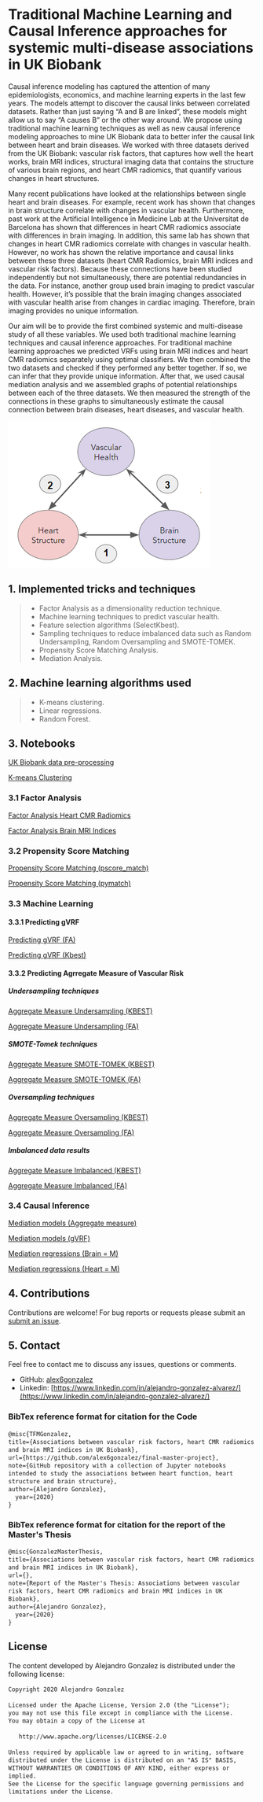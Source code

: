 # Traditional Machine Learning and Causal Inference approaches for systemic multi-disease associations in UK Biobank

Causal inference modeling has captured the attention of many epidemiologists, economics, and machine learning experts in the last few years. The models attempt to discover the causal links between correlated datasets. Rather than just saying “A and B are linked”, these models might allow us to say “A causes B” or the other way around. We propose using traditional machine learning techniques as well as new causal inference modeling approaches to mine UK Biobank data to better infer the causal link between heart and brain diseases. We worked with three datasets derived from the UK Biobank: vascular risk factors, that captures how well the heart works, brain MRI indices, structural imaging data that contains the structure of various brain regions, and heart CMR radiomics, that quantify various changes in heart structures.

Many recent publications have looked at the relationships between single heart and brain diseases. For example, recent work has shown that changes in brain structure correlate with changes in vascular health. Furthermore, past work at the Artificial Intelligence in Medicine Lab at the Universitat de Barcelona has shown that differences in heart CMR radiomics associate with differences in brain imaging. In addition, this same lab has shown that changes in heart CMR radiomics correlate with changes in vascular health. However, no work has shown the relative importance and causal links between these three datasets (heart CMR Radiomics, brain MRI indices and vascular risk factors). Because these connections have been studied independently but not simultaneously, there are potential redundancies in the data. For instance, another group used brain imaging to predict vascular health. However, it’s possible that the brain imaging changes associated with vascular health arise from changes in cardiac imaging. Therefore, brain imaging provides no unique information.

Our aim will be to provide the first combined systemic and multi-disease study of all these variables. We used both traditional machine learning techniques and causal inference approaches. For traditional machine learning approaches we predicted VRFs using brain MRI indices and heart CMR radiomics separately using optimal classifiers. We then combined the two datasets and checked if they performed any better together. If so, we can infer that they provide unique information. After that, we used causal mediation analysis and we assembled graphs of potential relationships between each of the three datasets. We then measured the strength of the connections in these graphs to simultaneously estimate the causal connection between brain diseases, heart diseases, and vascular health.

![alt text](https://github.com/alex6gonzalez/final-master-project/blob/master/Figures/final%20graph.png?raw=true)

## 1. Implemented tricks and techniques
> - Factor Analysis as a dimensionality reduction technique.
> - Machine learning techniques to predict vascular health.
> - Feature selection algorithms (SelectKbest).
> - Sampling techniques to reduce imbalanced data such as Random Undersampling, Random Oversampling and SMOTE-TOMEK.
> - Propensity Score Matching Analysis.
> - Mediation Analysis.

## 2. Machine learning algorithms used
> - K-means clustering.
> - Linear regressions.
> - Random Forest.

## 3. Notebooks
[UK Biobank data pre-processing](https://github.com/alex6gonzalez/final-master-project/blob/master/UK%20Biobank%20data%20pre-processing.ipynb)

[K-means Clustering](https://github.com/alex6gonzalez/final-master-project/blob/master/K-means%20Clustering.ipynb)

### 3.1 Factor Analysis
[Factor Analysis Heart CMR Radiomics](https://github.com/alex6gonzalez/final-master-project/blob/master/Factor%20Analysis%20Heart%20CMR%20Radiomics.ipynb)

[Factor Analysis Brain MRI Indices](https://github.com/alex6gonzalez/final-master-project/blob/master/Factor%20Analysis%20Brain%20MRI%20Indices.ipynb)

### 3.2 Propensity Score Matching
[Propensity Score Matching (pscore_match)](https://github.com/alex6gonzalez/final-master-project/blob/master/Propensity%20Score%20Matching%20(pscore_match).ipynb)

[Propensity Score Matching (pymatch)](https://github.com/alex6gonzalez/final-master-project/blob/master/Propensity%20Score%20Matching%20(pymatch).ipynb)

### 3.3 Machine Learning
#### 3.3.1 Predicting gVRF
[Predicting gVRF (FA)](https://github.com/alex6gonzalez/final-master-project/blob/master/Machine%20Learning/Predicting%20gVRF%20(FA).ipynb)

[Predicting gVRF (Kbest)](https://github.com/alex6gonzalez/final-master-project/blob/master/Machine%20Learning/Predicting%20gVRF%20(Kbest).ipynb)

#### 3.3.2 Predicting Agrregate Measure of Vascular Risk
##### Undersampling techniques
[Aggregate Measure Undersampling (KBEST)](https://github.com/alex6gonzalez/final-master-project/blob/master/Machine%20Learning/Aggregate%20Measure%20Undersampling%20(KBEST).ipynb)

[Aggregate Measure Undersampling (FA)](https://github.com/alex6gonzalez/final-master-project/blob/master/Machine%20Learning/Aggregate%20Measure%20Undersampling%20(FA).ipynb)

##### SMOTE-Tomek techniques
[Aggregate Measure SMOTE-TOMEK (KBEST)](https://github.com/alex6gonzalez/final-master-project/blob/master/Machine%20Learning/Aggregate%20Measure%20SMOTE-TOMEK%20(KBEST).ipynb)

[Aggregate Measure SMOTE-TOMEK (FA)](https://github.com/alex6gonzalez/final-master-project/blob/master/Machine%20Learning/Aggregate%20Measure%20SMOTE-TOMEK%20(FA).ipynb)

##### Oversampling techniques
[Aggregate Measure Oversampling (KBEST)](https://github.com/alex6gonzalez/final-master-project/blob/master/Machine%20Learning/Aggregate%20Measure%20Oversampling%20(KBEST).ipynb)

[Aggregate Measure Oversampling (FA)](https://github.com/alex6gonzalez/final-master-project/blob/master/Machine%20Learning/Aggregate%20Measure%20Oversampling%20(FA).ipynb)

##### Imbalanced data results
[Aggregate Measure Imbalanced (KBEST)](https://github.com/alex6gonzalez/final-master-project/blob/master/Machine%20Learning/Aggregate%20Measure%20Imbalanced%20(KBEST).ipynb)

[Aggregate Measure Imbalanced (FA)](https://github.com/alex6gonzalez/final-master-project/blob/master/Machine%20Learning/Aggregate%20Measure%20Imbalanced%20(FA).ipynb)

### 3.4 Causal Inference
[Mediation models (Aggregate measure)](https://github.com/alex6gonzalez/final-master-project/blob/master/Causal%20Inference/Mediation%20models%20(Aggregate%20measure)%20(1).ipynb)

[Mediation models (gVRF)](https://github.com/alex6gonzalez/final-master-project/blob/master/Causal%20Inference/Mediation%20models%20(gVRF)%20(1).ipynb)

[Mediation regressions (Brain = M)](https://github.com/alex6gonzalez/final-master-project/blob/master/Causal%20Inference/Mediation%20regressions%20(Brain%20%3D%20M).ipynb)

[Mediation regressions (Heart = M)](https://github.com/alex6gonzalez/final-master-project/blob/master/Causal%20Inference/Mediation%20regressions%20(Heart%20%3D%20M).ipynb)

## 4. Contributions
Contributions are welcome! For bug reports or requests please submit an [submit an issue](https://github.com/alex6gonzalez/final-master-project/issues).

## 5. Contact
Feel free to contact me to discuss any issues, questions or comments.
* GitHub: [alex6gonzalez](https://github.com/alex6gonzalez)
* Linkedin: [https://www.linkedin.com/in/alejandro-gonzalez-alvarez/](https://www.linkedin.com/in/alejandro-gonzalez-alvarez/)

### BibTex reference format for citation for the Code
```
@misc{TFMGonzalez,
title={Associations between vascular risk factors, heart CMR radiomics and brain MRI indices in UK Biobank},
url={https://github.com/alex6gonzalez/final-master-project},
note={GitHub repository with a collection of Jupyter notebooks intended to study the associations between heart function, heart structure and brain structure},
author={Alejandro Gonzalez},
  year={2020}
}
```
### BibTex reference format for citation for the report of the Master's Thesis

```
@misc{GonzalezMasterThesis,
title={Associations between vascular risk factors, heart CMR radiomics and brain MRI indices in UK Biobank},
url={},
note={Report of the Master's Thesis: Associations between vascular risk factors, heart CMR radiomics and brain MRI indices in UK Biobank},
author={Alejandro Gonzalez},
  year={2020}
}
```

## License

The content developed by Alejandro Gonzalez is distributed under the following license:

    Copyright 2020 Alejandro Gonzalez

    Licensed under the Apache License, Version 2.0 (the "License");
    you may not use this file except in compliance with the License.
    You may obtain a copy of the License at

       http://www.apache.org/licenses/LICENSE-2.0

    Unless required by applicable law or agreed to in writing, software
    distributed under the License is distributed on an "AS IS" BASIS,
    WITHOUT WARRANTIES OR CONDITIONS OF ANY KIND, either express or implied.
    See the License for the specific language governing permissions and
    limitations under the License.
